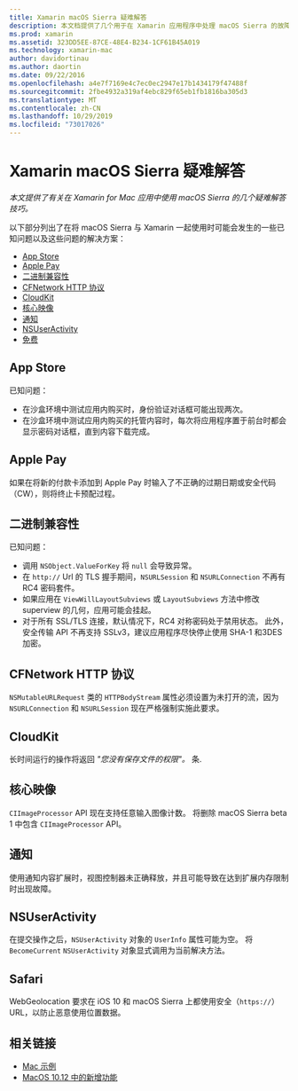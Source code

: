 ```yaml
---
title: Xamarin macOS Sierra 疑难解答
description: 本文档提供了几个用于在 Xamarin 应用程序中处理 macOS Sierra 的故障排除提示。 与 Mac 应用商店、Apple Pay、二进制兼容性、CFNetwork、CloudKit 等相关的提示。
ms.prod: xamarin
ms.assetid: 323DD5EE-87CE-48E4-B234-1CF61B45A019
ms.technology: xamarin-mac
author: davidortinau
ms.author: daortin
ms.date: 09/22/2016
ms.openlocfilehash: a4e7f7169e4c7ec0ec2947e17b1434179f47488f
ms.sourcegitcommit: 2fbe4932a319af4ebc829f65eb1fb1816ba305d3
ms.translationtype: MT
ms.contentlocale: zh-CN
ms.lasthandoff: 10/29/2019
ms.locfileid: "73017026"
---
```

# <a name="xamarinmac---macos-sierra-troubleshooting"></a>Xamarin macOS Sierra 疑难解答

_本文提供了有关在 Xamarin for Mac 应用中使用 macOS Sierra 的几个疑难解答技巧。_

以下部分列出了在将 macOS Sierra 与 Xamarin 一起使用时可能会发生的一些已知问题以及这些问题的解决方案：

- [App Store](#App-Store)
- [Apple Pay](#Apple-Pay)
- [二进制兼容性](#Binary-Compatibility)
- [CFNetwork HTTP 协议](#CFNetwork-HTTP-Protocol)
- [CloudKit](#CloudKit)
- [核心映像](#CoreImage)
- [通知](#Notifications)
- [NSUserActivity](#NSUserActivity)
- [免费](#Safari)

<a name="App-Store" />

## <a name="app-store"></a>App Store

已知问题：

- 在沙盒环境中测试应用内购买时，身份验证对话框可能出现两次。
- 在沙盒环境中测试应用内购买的托管内容时，每次将应用程序置于前台时都会显示密码对话框，直到内容下载完成。

<a name="Apple-Pay" />

## <a name="apple-pay"></a>Apple Pay

如果在将新的付款卡添加到 Apple Pay 时输入了不正确的过期日期或安全代码（CW），则将终止卡预配过程。

<a name="Binary-Compatibility" />

## <a name="binary-compatibility"></a>二进制兼容性

已知问题：

- 调用 `NSObject.ValueForKey` 将 `null` 会导致异常。
- 在 `http://` Url 的 TLS 握手期间，`NSURLSession` 和 `NSURLConnection` 不再有 RC4 密码套件。
- 如果应用在 `ViewWillLayoutSubviews` 或 `LayoutSubviews` 方法中修改 superview 的几何，应用可能会挂起。
- 对于所有 SSL/TLS 连接，默认情况下，RC4 对称密码处于禁用状态。 此外，安全传输 API 不再支持 SSLv3，建议应用程序尽快停止使用 SHA-1 和3DES 加密。

<a name="CFNetwork-HTTP-Protocol" />

## <a name="cfnetwork-http-protocol"></a>CFNetwork HTTP 协议

`NSMutableURLRequest` 类的 `HTTPBodyStream` 属性必须设置为未打开的流，因为 `NSURLConnection` 和 `NSURLSession` 现在严格强制实施此要求。

<a name="CloudKit" />

## <a name="cloudkit"></a>CloudKit

长时间运行的操作将返回 _"您没有保存文件的权限"。_ 条.

<a name="CoreImage" />

## <a name="core-image"></a>核心映像

`CIImageProcessor` API 现在支持任意输入图像计数。 将删除 macOS Sierra beta 1 中包含 `CIImageProcessor` API。

<a name="Notifications" />

## <a name="notifications"></a>通知

使用通知内容扩展时，视图控制器未正确释放，并且可能导致在达到扩展内存限制时出现故障。

<a name="NSUserActivity" />

## <a name="nsuseractivity"></a>NSUserActivity

在提交操作之后，`NSUserActivity` 对象的 `UserInfo` 属性可能为空。 将 `BecomeCurrent` `NSUserActivity` 对象显式调用为当前解决方法。

<a name="Safari" />

## <a name="safari"></a>Safari

WebGeolocation 要求在 iOS 10 和 macOS Sierra 上都使用安全（`https://`） URL，以防止恶意使用位置数据。

## <a name="related-links"></a>相关链接

- [Mac 示例](https://docs.microsoft.com/samples/browse/?products=xamarin&term=Xamarin.Mac)
- [MacOS 10.12 中的新增功能](https://developer.apple.com/library/prerelease/content/releasenotes/MacOSX/WhatsNewInOSX/Articles/OSXv10.html#//apple_ref/doc/uid/TP40017145-SW1)
